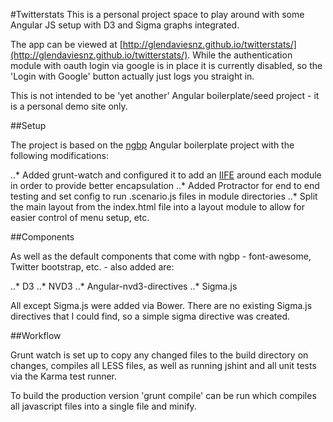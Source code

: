 #Twitterstats
This is a personal project space to play around with some Angular JS setup with D3 and Sigma graphs integrated. 

The app can be viewed at [http://glendaviesnz.github.io/twitterstats/](http://glendaviesnz.github.io/twitterstats/). While the authentication module with oauth login via google is in place it is currently disabled, so the 'Login with Google' button actually just logs you straight in.

This is not intended to be 'yet another' Angular boilerplate/seed project - it is a personal demo site only.

##Setup

The project is based on the [ngbp](https://github.com/ngbp) Angular boilerplate project with the following modifications:

..* Added grunt-watch and configured it to add an [IIFE](http://caughtexceptions.blogspot.co.nz/2014/07/angular-module-setup.html) around each module in order to provide better encapsulation
..* Added Protractor for end to end testing and set config to run .scenario.js files in module directories
..* Split the main layout from the index.html file into a layout module to allow for easier control of menu setup, etc.

##Components

As well as the default components that come with ngbp - font-awesome, Twitter bootstrap, etc. - also added are:

..* D3
..* NVD3 
..* Angular-nvd3-directives
..* Sigma.js 

All except Sigma.js were added via Bower. There are no existing Sigma.js directives that I could find, so a simple sigma directive was created. 

##Workflow

Grunt watch is set up to copy any changed files to the build directory on changes, compiles all LESS files, as well as running jshint and all unit tests via the Karma test runner. 

To build the production version 'grunt compile' can be run which compiles all javascript files into a single file and minify.

 
